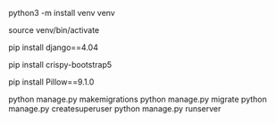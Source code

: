 
python3 -m install venv venv

source venv/bin/activate

pip install django==4.04

pip install crispy-bootstrap5

pip install Pillow==9.1.0

python manage.py makemigrations
python manage.py migrate
python manage.py createsuperuser
python manage.py runserver

